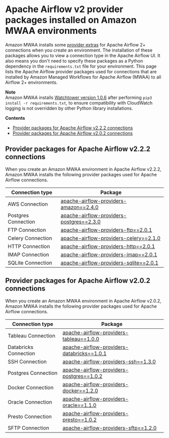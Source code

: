 # Apache Airflow v2 provider packages installed on Amazon MWAA environments<a name="connections-packages"></a>

Amazon MWAA installs some [provider extras](http://airflow.apache.org/docs/apache-airflow/2.0.2/extra-packages-ref.html#providers-extras) for Apache Airflow 2\+ connections when you create an environment\. The installation of these packages allows you to view a connection type in the Apache Airflow UI\. It also means you don't need to specify these packages as a Python dependency in the `requirements.txt` file for your environment\. This page lists the Apache Airflow provider packages used for connections that are installed by Amazon Managed Workflows for Apache Airflow \(MWAA\) to all Airflow 2\+ environments\.

**Note**  
 Amazon MWAA installs [Watchtower version 1\.0\.6](https://pypi.org/project/watchtower/) after performing `pip3 install -r requirements.txt`, to ensure compatibility with CloudWatch logging is not overridden by other Python library installations\. 

**Contents**
+ [Provider packages for Apache Airflow v2\.2\.2 connections](#connections-packages-table-222)
+ [Provider packages for Apache Airflow v2\.0\.2 connections](#connections-packages-table-202)

## Provider packages for Apache Airflow v2\.2\.2 connections<a name="connections-packages-table-222"></a>

When you create an Amazon MWAA environment in Apache Airflow v2\.2\.2, Amazon MWAA installs the following provider packages used for Apache Airflow connections\.


| Connection type | Package | 
| --- | --- | 
|  AWS Connection  |  [apache\-airflow\-providers\-amazon==2\.4\.0](https://airflow.apache.org/docs/apache-airflow-providers-amazon/stable/index.html)  | 
|  Postgres Connection  |  [apache\-airflow\-providers\-postgres==2\.3\.0](https://airflow.apache.org/docs/apache-airflow-providers-postgres/stable/index.html)  | 
|  FTP Connection  |  [apache\-airflow\-providers\-ftp==2\.0\.1](https://airflow.apache.org/docs/apache-airflow-providers-ftp/stable/index.html)  | 
|  Celery Connection  |  [apache\-airflow\-providers\-celery==2\.1\.0](https://airflow.apache.org/docs/apache-airflow-providers-celery/stable/index.html)  | 
|  HTTP Connection  |  [apache\-airflow\-providers\-http==2\.0\.1](https://airflow.apache.org/docs/apache-airflow-providers-http/stable/index.html)  | 
|  IMAP Connection  |  [apache\-airflow\-providers\-imap==2\.0\.1](https://airflow.apache.org/docs/apache-airflow-providers-imap/stable/index.html)  | 
|  SQLite Connection  |  [apache\-airflow\-providers\-sqlite==2\.0\.1](https://airflow.apache.org/docs/apache-airflow-providers-sqlite/stable/index.html)  | 

## Provider packages for Apache Airflow v2\.0\.2 connections<a name="connections-packages-table-202"></a>

When you create an Amazon MWAA environment in Apache Airflow v2\.0\.2, Amazon MWAA installs the following provider packages used for Apache Airflow connections\.


| Connection type | Package | 
| --- | --- | 
|  Tableau Connection  |  [apache\-airflow\-providers\-tableau==1\.0\.0](https://airflow.apache.org/docs/apache-airflow-providers-tableau/stable/index.html)  | 
|  Databricks Connection  |  [apache\-airflow\-providers\-databricks==1\.0\.1](https://airflow.apache.org/docs/apache-airflow-providers-databricks/stable/index.html)  | 
|  SSH Connection  |  [apache\-airflow\-providers\-ssh==1\.3\.0](https://airflow.apache.org/docs/apache-airflow-providers-ssh/stable/index.html)  | 
|  Postgres Connection  |  [apache\-airflow\-providers\-postgres==1\.0\.2](https://airflow.apache.org/docs/apache-airflow-providers-postgres/stable/index.html)  | 
|  Docker Connection  |  [apache\-airflow\-providers\-docker==1\.2\.0](https://airflow.apache.org/docs/apache-airflow-providers-docker/stable/index.html)  | 
|  Oracle Connection  |  [apache\-airflow\-providers\-oracle==1\.1\.0](https://airflow.apache.org/docs/apache-airflow-providers-oracle/stable/index.html)  | 
|  Presto Connection  |  [apache\-airflow\-providers\-presto==1\.0\.2](https://airflow.apache.org/docs/apache-airflow-providers-presto/stable/index.html)  | 
|  SFTP Connection  |  [apache\-airflow\-providers\-sftp==1\.2\.0](https://airflow.apache.org/docs/apache-airflow-providers-sftp/stable/index.html)  | 